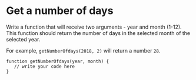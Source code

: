 # Get a number of days
 Write a function that will receive two arguments - year and month (1-12). This function should return the number of days in the selected month of the selected year.

For example, `getNumberOfdays(2018, 2)` will return a number `28`.

```
function getNumberOfdays(year, month) {
   // write your code here
}
```
